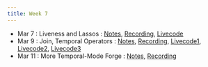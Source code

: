 ```yaml
---
title: Week 7
---
```


- Mar 7 : Liveness and Lassos : [Notes](https://hackmd.io/@lfs/Hk8NnifZ9), [Recording](https://brown.hosted.panopto.com/Panopto/Pages/Viewer.aspx?id=34419976-5b79-48a0-9186-ae2900f6452f), [Livecode](https://drive.google.com/file/d/1sSFHfWZCrfvmVFXOon9vbikuqeDDP2t6/view?usp=sharing)
- Mar 9 : Join, Temporal Operators : [Notes](https://hackmd.io/@lfs/BklLh8rb9), [Recording](https://brown.hosted.panopto.com/Panopto/Pages/Viewer.aspx?id=2801c9d9-c13e-4555-b07a-ae2900f6454b), [Livecode1](https://drive.google.com/file/d/1k3jiYb4ecge5PIsQ0k2RR7x6EImVONRI/view?usp=sharing), [Livecode2](https://drive.google.com/file/d/1ifdB-0w4t_89IsA1f894a7hUH9835N7o/view?usp=sharing), [Livecode3](https://drive.google.com/file/d/1qomxQHWeapyWhJW3fdp35IH2eB1zb1az/view?usp=sharing)
- Mar 11 : More Temporal-Mode Forge : [Notes](https://hackmd.io/@lfs/rkdx958Z9), [Recording](https://brown.hosted.panopto.com/Panopto/Pages/Viewer.aspx?id=d980c548-b304-4287-9a47-ae2900f6456a)
